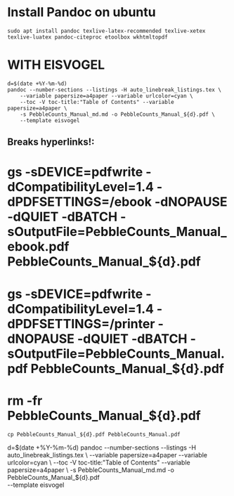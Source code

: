 # Install Pandoc on ubuntu
```
sudo apt install pandoc texlive-latex-recommended texlive-xetex texlive-luatex pandoc-citeproc etoolbox wkhtmltopdf
```

# WITH EISVOGEL
```
d=$(date +%Y-%m-%d)
pandoc --number-sections --listings -H auto_linebreak_listings.tex \
    --variable papersize=a4paper --variable urlcolor=cyan \
    --toc -V toc-title:"Table of Contents" --variable papersize=a4paper \
    -s PebbleCounts_Manual_md.md -o PebbleCounts_Manual_${d}.pdf \
    --template eisvogel
```
## Breaks hyperlinks!:
# gs -sDEVICE=pdfwrite -dCompatibilityLevel=1.4 -dPDFSETTINGS=/ebook -dNOPAUSE -dQUIET -dBATCH -sOutputFile=PebbleCounts_Manual_ebook.pdf PebbleCounts_Manual_${d}.pdf
# gs -sDEVICE=pdfwrite -dCompatibilityLevel=1.4 -dPDFSETTINGS=/printer -dNOPAUSE -dQUIET -dBATCH -sOutputFile=PebbleCounts_Manual.pdf PebbleCounts_Manual_${d}.pdf
# rm -fr PebbleCounts_Manual_${d}.pdf

```
cp PebbleCounts_Manual_${d}.pdf PebbleCounts_Manual.pdf
```


d=$(date +%Y-%m-%d)
pandoc --number-sections --listings -H auto_linebreak_listings.tex \
    --variable papersize=a4paper --variable urlcolor=cyan \
    --toc -V toc-title:"Table of Contents" --variable papersize=a4paper \
    -s PebbleCounts_Manual_md.md -o PebbleCounts_Manual_${d}.pdf \
    --template eisvogel
